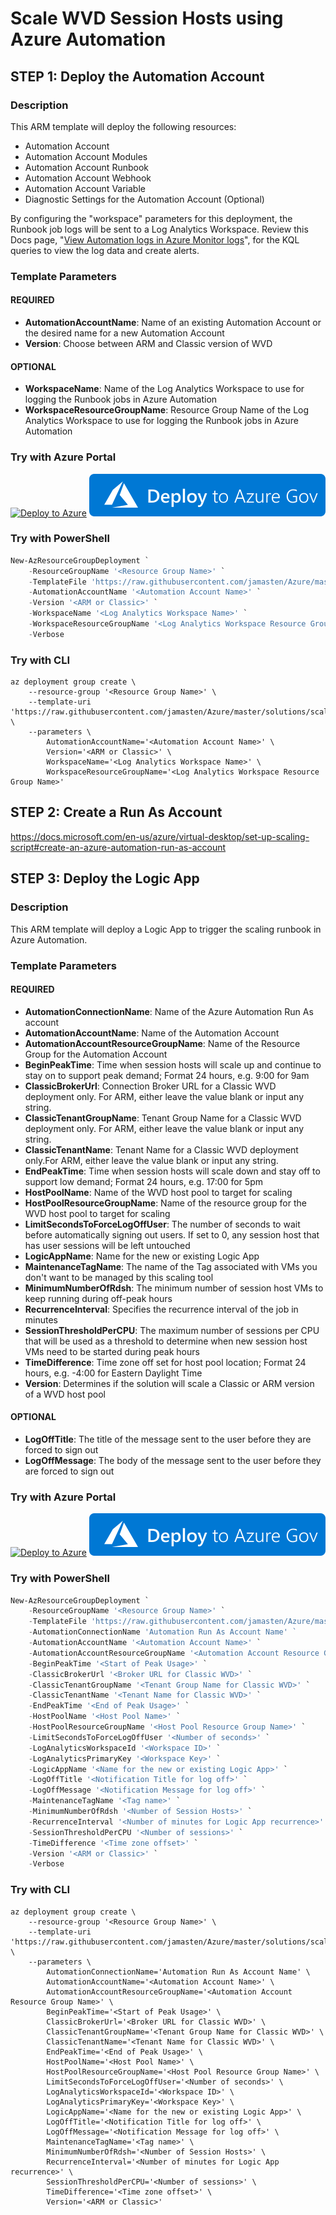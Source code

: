 # Scale WVD Session Hosts using Azure Automation

## STEP 1: Deploy the Automation Account

### Description

This ARM template will deploy the following resources:

* Automation Account
* Automation Account Modules
* Automation Account Runbook
* Automation Account Webhook
* Automation Account Variable
* Diagnostic Settings for the Automation Account (Optional)

By configuring the "workspace" parameters for this deployment, the Runbook job logs will be sent to a Log Analytics Workspace.  Review this Docs page, "[View Automation logs in Azure Monitor logs](https://docs.microsoft.com/en-us/azure/automation/automation-manage-send-joblogs-log-analytics#view-automation-logs-in-azure-monitor-logs)", for the KQL queries to view the log data and create alerts.

### Template Parameters

#### REQUIRED

* **AutomationAccountName**: Name of an existing Automation Account or the desired name for a new Automation Account
* **Version**: Choose between ARM and Classic version of WVD

#### OPTIONAL

* **WorkspaceName**: Name of the Log Analytics Workspace to use for logging the Runbook jobs in Azure Automation
* **WorkspaceResourceGroupName**: Resource Group Name of the Log Analytics Workspace to use for logging the Runbook jobs in Azure Automation

### Try with Azure Portal

[![Deploy to Azure](https://aka.ms/deploytoazurebutton)](https://portal.azure.com/#create/Microsoft.Template/uri/https%3A%2F%2Fraw.githubusercontent.com%2Fjamasten%2FAzure%2Fmaster%2Fsolutions%2FscalingAutomation%2FscalingAutomationAccount.json)
[![Deploy to Azure Gov](https://raw.githubusercontent.com/Azure/azure-quickstart-templates/master/1-CONTRIBUTION-GUIDE/images/deploytoazuregov.svg?sanitize=true)](https://portal.azure.us/#create/Microsoft.Template/uri/https%3A%2F%2Fraw.githubusercontent.com%2Fjamasten%2FAzure%2Fmaster%2Fsolutions%2FscalingAutomation%2FscalingAutomationAccount.json)

### Try with PowerShell

````powershell
New-AzResourceGroupDeployment `
    -ResourceGroupName '<Resource Group Name>' `
    -TemplateFile 'https://raw.githubusercontent.com/jamasten/Azure/master/solutions/scalingAutomation/scalingAutomationAccount.json' `
    -AutomationAccountName '<Automation Account Name>' `
    -Version '<ARM or Classic>' `
    -WorkspaceName '<Log Analytics Workspace Name>' `
    -WorkspaceResourceGroupName '<Log Analytics Workspace Resource Group Name>' `
    -Verbose
````

### Try with CLI

````cli
az deployment group create \
    --resource-group '<Resource Group Name>' \
    --template-uri 'https://raw.githubusercontent.com/jamasten/Azure/master/solutions/scalingAutomation/scalingAutomationAccount.json' \
    --parameters \
        AutomationAccountName='<Automation Account Name>' \
        Version='<ARM or Classic>' \
        WorkspaceName='<Log Analytics Workspace Name>' \
        WorkspaceResourceGroupName='<Log Analytics Workspace Resource Group Name>'
````

## STEP 2: Create a Run As Account

https://docs.microsoft.com/en-us/azure/virtual-desktop/set-up-scaling-script#create-an-azure-automation-run-as-account

## STEP 3: Deploy the Logic App

### Description

This ARM template will deploy a Logic App to trigger the scaling runbook in Azure Automation.

### Template Parameters

#### REQUIRED

* **AutomationConnectionName**: Name of the Azure Automation Run As account
* **AutomationAccountName**: Name of the Automation Account
* **AutomationAccountResourceGroupName**: Name of the Resource Group for the Automation Account
* **BeginPeakTime**: Time when session hosts will scale up and continue to stay on to support peak demand; Format 24 hours, e.g. 9:00 for 9am
* **ClassicBrokerUrl**: Connection Broker URL for a Classic WVD deployment only. For ARM, either leave the value blank or input any string.
* **ClassicTenantGroupName**: Tenant Group Name for a Classic WVD deployment only. For ARM, either leave the value blank or input any string.
* **ClassicTenantName**: Tenant Name for a Classic WVD deployment only.For ARM, either leave the value blank or input any string.
* **EndPeakTime**: Time when session hosts will scale down and stay off to support low demand; Format 24 hours, e.g. 17:00 for 5pm
* **HostPoolName**: Name of the WVD host pool to target for scaling
* **HostPoolResourceGroupName**: Name of the resource group for the WVD host pool to target for scaling
* **LimitSecondsToForceLogOffUser**: The number of seconds to wait before automatically signing out users. If set to 0, any session host that has user sessions will be left untouched
* **LogicAppName**: Name for the new or existing Logic App
* **MaintenanceTagName**: The name of the Tag associated with VMs you don't want to be managed by this scaling tool
* **MinimumNumberOfRdsh**: The minimum number of session host VMs to keep running during off-peak hours
* **RecurrenceInterval**: Specifies the recurrence interval of the job in minutes
* **SessionThresholdPerCPU**: The maximum number of sessions per CPU that will be used as a threshold to determine when new session host VMs need to be started during peak hours
* **TimeDifference**: Time zone off set for host pool location; Format 24 hours, e.g. -4:00 for Eastern Daylight Time
* **Version**: Determines if the solution will scale a Classic or ARM version of a WVD host pool

#### OPTIONAL

* **LogOffTitle**: The title of the message sent to the user before they are forced to sign out
* **LogOffMessage**: The body of the message sent to the user before they are forced to sign out

### Try with Azure Portal

[![Deploy to Azure](https://aka.ms/deploytoazurebutton)](https://portal.azure.com/#create/Microsoft.Template/uri/https%3A%2F%2Fraw.githubusercontent.com%2Fjamasten%2FAzure%2Fmaster%2Fsolutions%2FscalingAutomation%2FscalingLogicApp.json)
[![Deploy to Azure Gov](https://raw.githubusercontent.com/Azure/azure-quickstart-templates/master/1-CONTRIBUTION-GUIDE/images/deploytoazuregov.svg?sanitize=true)](https://portal.azure.us/#create/Microsoft.Template/uri/https%3A%2F%2Fraw.githubusercontent.com%2Fjamasten%2FAzure%2Fmaster%2Fsolutions%2FscalingAutomation%2FscalingLogicApp.json)

### Try with PowerShell

````powershell
New-AzResourceGroupDeployment `
    -ResourceGroupName '<Resource Group Name>' `
    -TemplateFile 'https://raw.githubusercontent.com/jamasten/Azure/master/solutions/scalingAutomation/scalingLogicApp.json' `
    -AutomationConnectionName 'Automation Run As Account Name' ` 
    -AutomationAccountName '<Automation Account Name>' `
    -AutomationAccountResourceGroupName '<Automation Account Resource Group Name>' `
    -BeginPeakTime '<Start of Peak Usage>' `
    -ClassicBrokerUrl '<Broker URL for Classic WVD>' `
    -ClassicTenantGroupName '<Tenant Group Name for Classic WVD>' `
    -ClassicTenantName '<Tenant Name for Classic WVD>' `
    -EndPeakTime '<End of Peak Usage>' `
    -HostPoolName '<Host Pool Name>' `
    -HostPoolResourceGroupName '<Host Pool Resource Group Name>' `
    -LimitSecondsToForceLogOffUser '<Number of seconds>' `
    -LogAnalyticsWorkspaceId '<Workspace ID>' `
    -LogAnalyticsPrimaryKey '<Workspace Key>' `
    -LogicAppName '<Name for the new or existing Logic App>' `
    -LogOffTitle '<Notification Title for log off>' `
    -LogOffMessage '<Notification Message for log off>' `
    -MaintenanceTagName '<Tag name>' `
    -MinimumNumberOfRdsh '<Number of Session Hosts>' `
    -RecurrenceInterval '<Number of minutes for Logic App recurrence>' `
    -SessionThresholdPerCPU '<Number of sessions>' `
    -TimeDifference '<Time zone offset>' `
    -Version '<ARM or Classic>' `
    -Verbose
````

### Try with CLI

````cli
az deployment group create \
    --resource-group '<Resource Group Name>' \
    --template-uri 'https://raw.githubusercontent.com/jamasten/Azure/master/solutions/scalingAutomation/scalingLogicApp.json' \
    --parameters \
        AutomationConnectionName='Automation Run As Account Name' \
        AutomationAccountName='<Automation Account Name>' \
        AutomationAccountResourceGroupName='<Automation Account Resource Group Name>' \
        BeginPeakTime='<Start of Peak Usage>' \
        ClassicBrokerUrl='<Broker URL for Classic WVD>' \
        ClassicTenantGroupName='<Tenant Group Name for Classic WVD>' \
        ClassicTenantName='<Tenant Name for Classic WVD>' \
        EndPeakTime='<End of Peak Usage>' \
        HostPoolName='<Host Pool Name>' \
        HostPoolResourceGroupName='<Host Pool Resource Group Name>' \
        LimitSecondsToForceLogOffUser='<Number of seconds>' \
        LogAnalyticsWorkspaceId='<Workspace ID>' \
        LogAnalyticsPrimaryKey='<Workspace Key>' \
        LogicAppName='<Name for the new or existing Logic App>' \
        LogOffTitle='<Notification Title for log off>' \
        LogOffMessage='<Notification Message for log off>' \
        MaintenanceTagName='<Tag name>' \
        MinimumNumberOfRdsh='<Number of Session Hosts>' \
        RecurrenceInterval='<Number of minutes for Logic App recurrence>' \
        SessionThresholdPerCPU='<Number of sessions>' \
        TimeDifference='<Time zone offset>' \
        Version='<ARM or Classic>'
````
